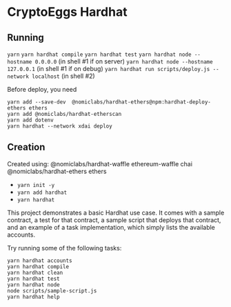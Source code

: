 # CryptoEggs Hardhat

## Running
`yarn`
`yarn hardhat compile`
`yarn hardhat test`
`yarn hardhat node --hostname 0.0.0.0` (in shell #1 if on server)
`yarn hardhat node --hostname 127.0.0.1` (in shell #1 if on debug)
`yarn hardhat run scripts/deploy.js --network localhost` (in shell #2)

Before deploy, you need
```
yarn add --save-dev  @nomiclabs/hardhat-ethers@npm:hardhat-deploy-ethers ethers
yarn add @nomiclabs/hardhat-etherscan
yarn add dotenv
yarn hardhat --network xdai deploy
```

## Creation
Created using: @nomiclabs/hardhat-waffle ethereum-waffle chai @nomiclabs/hardhat-ethers ethers
- `yarn init -y`
- `yarn add hardhat`
- `yarn hardhat`

This project demonstrates a basic Hardhat use case. It comes with a sample contract, a test for that contract, a sample script that deploys that contract, and an example of a task implementation, which simply lists the available accounts.

Try running some of the following tasks:

```shell
yarn hardhat accounts
yarn hardhat compile
yarn hardhat clean
yarn hardhat test
yarn hardhat node
node scripts/sample-script.js
yarn hardhat help
```
